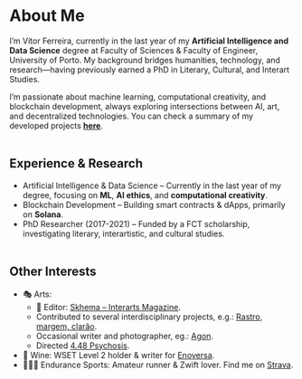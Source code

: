 # About Me
I’m Vítor Ferreira, currently in the last year of my **Artificial Intelligence and Data Science** degree at Faculty of Sciences & Faculty of Engineer, University of Porto. My background bridges humanities, technology, and research—having previously earned a PhD in Literary, Cultural, and Interart Studies.

I’m passionate about machine learning, computational creativity, and blockchain development, always exploring intersections between AI, art, and decentralized technologies. You can check a summary of my developed projects **[here](https://github.com/pazzolini/pazzolini/blob/main/PROJECTS.md)**. <br><br>

## Experience & Research
- Artificial Intelligence & Data Science – Currently in the last year of my degree, focusing on **ML**, **AI ethics**, and **computational creativity**.
- Blockchain Development – Building smart contracts & dApps, primarily on **Solana**.
- PhD Researcher (2017-2021) – Funded by a FCT scholarship, investigating literary, interartistic, and cultural studies. <br><br>

## Other Interests
- 🎭 Arts:
  - 📖 Editor: [Skhema – Interarts Magazine](https://www.skhemagazine.com).
  - Contributed to several interdisciplinary projects, e.g.: [Rastro, margem, clarão](https://www.terceirapessoa.pt/portfolio_page/rastro-margem-clarao-basta-que-um-passaro-voe/).
  - Occasional writer and photographer, eg.: [Agon](https://www.skhemagazine.com/agon/).
  - Directed [4.48 Psychosis](https://www.dgartes.gov.pt/pt/evento/5311).
- 🍷 Wine: WSET Level 2 holder & writer for [Enoversa](https://www.enoversa.com).
- 🏃‍♂️🚴 Endurance Sports: Amateur runner & Zwift lover. Find me on [Strava](https://www.strava.com/athletes/61068733).
